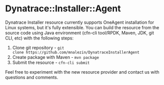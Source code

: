 # Dynatrace::Installer::Agent

Dynatrace Installer resource currently supports OneAgent installation for Linux systems, but it's fully extensible. 
You can build the resource from the source code using Java environment (cfn-cli tool/RPDK, Maven, JDK, git CLI, etc) with the following steps:

1. Clone git repository - ```git clone https://github.com/mnalezin/DynatraceInstallerAgent```
1. Create package with Maven - ```mvn package```
1. Submit the resource - ```cfn-cli submit```

Feel free to experiment with the new resource provider and contact us with questions and comments.
